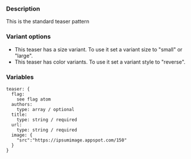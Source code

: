 ### Description
This is the standard teaser pattern

### Variant options
* This teaser has a size variant. To use it set a variant size to "small" or "large".
* This teaser has color variants. To use it set a variant style to "reverse".

### Variables
~~~
teaser: {
  flag: 
    see flag atom
  authors:
    type: array / optional 
  title: 
    type: string / required
  url:
    type: string / required
  image: {
    "src":"https://ipsumimage.appspot.com/150"
  }
}
~~~
